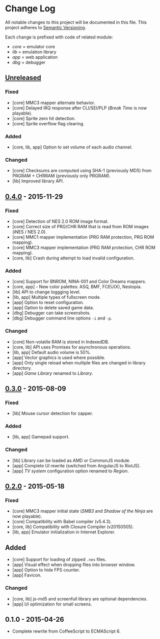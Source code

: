 # Change Log
All notable changes to this project will be documented in this file.
This project adheres to [Semantic Versioning](http://semver.org/).

Each change is prefixed with code of related module:
- *core* = emulator core
- *lib* = emulation library
- *app* = web application
- *dbg* = debugger

## [Unreleased][unreleased]
### Fixed
- [core] MMC3 mapper alternate behavior.
- [core] Delayed IRQ response after CLI/SEI/PLP (*Break Time* is now playable).
- [core] Sprite zero hit detection.
- [core] Sprite overflow flag clearing.

### Added
- [core, lib, app] Option to set volume of each audio channel.

### Changed
- [core] Checksums are computed using SHA-1 (previously MD5) from PRGRAM + CHRRAM (previously only PRGRAM).
- [lib] Improved library API.

## [0.4.0] - 2015-11-29
### Fixed
- [core] Detection of NES 2.0 ROM image format.
- [core] Correct size of PRG/CHR RAM that is read from ROM images (iNES / NES 2.0).
- [core] MMC1 mapper implementation (PRG RAM protection, PRG ROM mapping).
- [core] MMC3 mapper implementation (PRG RAM protection, CHR ROM mapping).
- [core, lib] Crash during attempt to load invalid configuration.

### Added
- [core] Support for BNROM, NINA-001 and Color Dreams mappers.
- [core, app] - New color palettes: ASQ, BMF, FCEU(X), Nestopia.
- [lib] API to change loggging level.
- [lib, app] Multiple types of fullscreen mode.
- [app] Option to reset configuration.
- [app] Option to delete saved game data.
- [dbg] Debugger can take screenshots.
- [dbg] Debugger command line options `-i` and `-p`.

### Changed
- [core] Non-volatile RAM is stored in IndexedDB.
- [core, lib] API uses Promises for asynchronous operations.
- [lib, app] Default audio volume is 50%.
- [app] Vector graphics is used where possible.
- [app] Only single reload when multiple files are changed in library directory.
- [app] *Game Library* renamed to *Library*.

## [0.3.0] - 2015-08-09
### Fixed
- [lib] Mouse cursor detection for zapper.

### Added
- [lib, app] Gamepad support.

### Changed
- [lib] Library can be loaded as AMD or CommonJS module.
- [app] Complete UI rewrite (switched from AngularJS to RiotJS).
- [app] *TV system* configuration option renamed to *Region*.

## [0.2.0] - 2015-05-18
### Fixed
- [core] MMC3 mapper initial state (*SMB3* and *Shadow of the Ninja* are now playable).
- [core] Compatibility with Babel compiler (v5.4.3).
- [core, lib] Compatibility with Closure Compiler (v20150505).
- [lib, app] Emulator initialization in Internet Explorer.

## Added
- [core] Support for loading of zipped `.nes` files.
- [app] Visual effect when dropping files into browser window.
- [app] Option to hide FPS counter.
- [app] Favicon.

### Changed
- [core, lib] js-md5 and screenfull library are optional dependencies.
- [app] UI optimization for small screens.

## 0.1.0 - 2015-04-26
- Complete rewrite from CoffeeScript to ECMAScript 6.

[unreleased]: https://github.com/jpikl/cfxnes/compare/v0.4.0...HEAD
[0.4.0]: https://github.com/jpikl/cfxnes/compare/v0.3.0...v0.4.0
[0.3.0]: https://github.com/jpikl/cfxnes/compare/v0.2.0...v0.3.0
[0.2.0]: https://github.com/jpikl/cfxnes/compare/v0.1.0...v0.2.0
